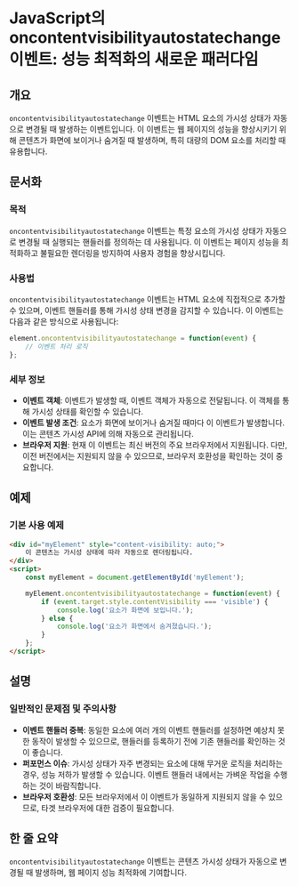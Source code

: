 <!--
Meta Description: # JavaScript의 oncontentvisibilityautostatechange 이벤트: 성능 최적화의 새로운 패러다임 ## 개요 `oncontentvisibilityautostatechange` 이벤트는 HTML 요소의 가시성 상태가 자동으로 변경될 때 발생하...
Meta Keywords: 이벤트, 이벤트는, 가시성, oncontentvisibilityautostatechange, 자동으로
-->

# JavaScript의 oncontentvisibilityautostatechange 이벤트: 성능 최적화의 새로운 패러다임

## 개요
`oncontentvisibilityautostatechange` 이벤트는 HTML 요소의 가시성 상태가 자동으로 변경될 때 발생하는 이벤트입니다. 이 이벤트는 웹 페이지의 성능을 향상시키기 위해 콘텐츠가 화면에 보이거나 숨겨질 때 발생하며, 특히 대량의 DOM 요소를 처리할 때 유용합니다.

## 문서화

### 목적
`oncontentvisibilityautostatechange` 이벤트는 특정 요소의 가시성 상태가 자동으로 변경될 때 실행되는 핸들러를 정의하는 데 사용됩니다. 이 이벤트는 페이지 성능을 최적화하고 불필요한 렌더링을 방지하여 사용자 경험을 향상시킵니다.

### 사용법
`oncontentvisibilityautostatechange` 이벤트는 HTML 요소에 직접적으로 추가할 수 있으며, 이벤트 핸들러를 통해 가시성 상태 변경을 감지할 수 있습니다. 이 이벤트는 다음과 같은 방식으로 사용됩니다:

```javascript
element.oncontentvisibilityautostatechange = function(event) {
    // 이벤트 처리 로직
};
```

### 세부 정보
- **이벤트 객체**: 이벤트가 발생할 때, 이벤트 객체가 자동으로 전달됩니다. 이 객체를 통해 가시성 상태를 확인할 수 있습니다.
- **이벤트 발생 조건**: 요소가 화면에 보이거나 숨겨질 때마다 이 이벤트가 발생합니다. 이는 콘텐츠 가시성 API에 의해 자동으로 관리됩니다.
- **브라우저 지원**: 현재 이 이벤트는 최신 버전의 주요 브라우저에서 지원됩니다. 다만, 이전 버전에서는 지원되지 않을 수 있으므로, 브라우저 호환성을 확인하는 것이 중요합니다.

## 예제

### 기본 사용 예제
```html
<div id="myElement" style="content-visibility: auto;">
    이 콘텐츠는 가시성 상태에 따라 자동으로 렌더링됩니다.
</div>
<script>
    const myElement = document.getElementById('myElement');

    myElement.oncontentvisibilityautostatechange = function(event) {
        if (event.target.style.contentVisibility === 'visible') {
            console.log('요소가 화면에 보입니다.');
        } else {
            console.log('요소가 화면에서 숨겨졌습니다.');
        }
    };
</script>
```

## 설명

### 일반적인 문제점 및 주의사항
- **이벤트 핸들러 중복**: 동일한 요소에 여러 개의 이벤트 핸들러를 설정하면 예상치 못한 동작이 발생할 수 있으므로, 핸들러를 등록하기 전에 기존 핸들러를 확인하는 것이 좋습니다.
- **퍼포먼스 이슈**: 가시성 상태가 자주 변경되는 요소에 대해 무거운 로직을 처리하는 경우, 성능 저하가 발생할 수 있습니다. 이벤트 핸들러 내에서는 가벼운 작업을 수행하는 것이 바람직합니다.
- **브라우저 호환성**: 모든 브라우저에서 이 이벤트가 동일하게 지원되지 않을 수 있으므로, 타겟 브라우저에 대한 검증이 필요합니다.

## 한 줄 요약
`oncontentvisibilityautostatechange` 이벤트는 콘텐츠 가시성 상태가 자동으로 변경될 때 발생하며, 웹 페이지 성능 최적화에 기여합니다.